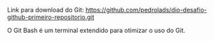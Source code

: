 Link para download do Git: https://github.com/pedrolads/dio-desafio-github-primeiro-repositorio.git

O Git Bash é um terminal extendido para otimizar o uso do Git.